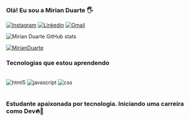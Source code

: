 ### Olá! Eu sou a Mirian Duarte 🖐

[![Instagram](https://img.shields.io/badge/Instagram-E4405F?style=for-the-badge&logo=instagram&logoColor=white)](https://instagram.com/duxrte_/)
[![Linkedin](https://img.shields.io/badge/LinkedIn-0077B5?style=for-the-badge&logo=linkedin&logoColor=white)](https://linkedin.com/in/mirianduarte/)
[![Gmail](https://img.shields.io/badge/Gmail-D14836?style=for-the-badge&logo=gmail&logoColor=white)]()

![Mirian Duarte GitHub stats](https://github-readme-stats.vercel.app/api?username=MirianDuarte&show_icons=true&theme=dark)

[![MirianDuarte](https://github-readme-stats.vercel.app/api/top-langs/?username=MirianDuarte&layout=compact&theme=dark)](https://github.com/MirianDuarte)

### Tecnologias que estou aprendendo
<div style="display: inline_block"><br/>
<img align="center" alt="html5" src="https://img.shields.io/badge/HTML5-E34F26?style=for-the-badge&logo=html5&logoColor=white"/>
<img align="center" alt="javascript" src="https://img.shields.io/badge/JavaScript-323330?style=for-the-badge&logo=javascript&logoColor=F7DF1E"/>
<img align="center" alt="css" src="https://img.shields.io/badge/CSS3-1572B6?style=for-the-badge&logo=css3&logoColor=white"/>
</div><br/>


### Estudante apaixonada por tecnologia. Iniciando uma carreira como Dev🔥👾 
